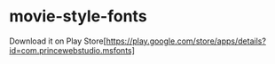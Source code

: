 # movie-style-fonts

Download it on Play Store[https://play.google.com/store/apps/details?id=com.princewebstudio.msfonts]
